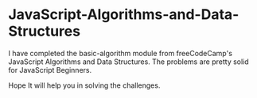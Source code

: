 # JavaScript-Algorithms-and-Data-Structures

I have completed the basic-algorithm module from freeCodeCamp's JavaScript Algorithms and Data Structures.
The problems are pretty solid for JavaScript Beginners.


Hope It will help you in solving the challenges.
